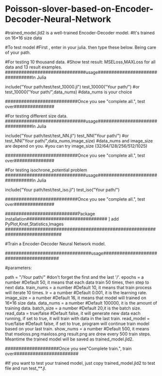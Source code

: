 # Poisson-slover-based-on-Encoder-Decoder-Neural-Network

#trained_model.jld2 is a well-trained Encoder-Decoder model.
#It's trained on 16*16 size data

#To test model
#First , enter in your julia. then type these below. Being care of your path.




#For testing 10 thousand data.
#Show test result: MSELoss,MAXLoss for all data and 13 result examples.
##############################usage################################In Julia

include("Your path/test/test_10000.jl")
test_10000("Your path/")
#or
test_10000("Your path/",data_nums)
#data_nums is your choice

###########################Once you see "complete all.", test over###############






#For testing different size data.
##############################usage################################In Julia

include("Your path/test/test_NN.jl")
test_NN("Your path/")
#or
test_NN("Your path/",data_nums,image_size)
#data_nums and image_size are depend on you.
#you can try image_size (32/64/128/256/512/1025)

###########################Once you see "complete all.", test over###############






#For testing isochrone_potential problem
##############################usage################################In Julia

include("Your path/test/test_iso.jl")
test_iso("Your path/")

###########################Once you see "complete all.", test over###############






###########################Package installation##############################
]
add PyPlot,Knet,Statistics,Images
#############################################################################






#Train a Encoder-Decoder Neural Network model.


################################usage########################################

#parameters:

path = "/Your path/"               #don't forget the first and the last '/'.
epochs = a number                #Default 50, it means that each data train 50 times, then step to next data.
train_nums = a number          #Default 10, it means that train process will iterate 10 times.
lr = a number                         #Default 0.001, it is the learning rate.
image_size = a number           #Default 16, it means that model will trained on 16*16 size data.
data_nums = a number           #Default 100000, it is the amount of training data.
batch_size = a number            #Default 20,it is the batch size.
read_data = true/false            #Default false, it will generate new data each running, if set to true, it will train with data in the last train.
read_model = true/false         #Default false, if set to true, program will continue train model based on your last train.
show_nums = a number         #Default 500, it means that mseloss.png maxloss.png result.png are drew every 500 train steps. Meantime the trained model will be saved as trained_model.jld2.


####################Once you see"Complete train.", train over########################




#If you want to test your trained model, just copy trained_model.jld2 to test file and run test_**.jl.
